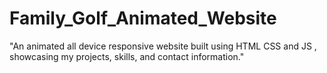 # Family_Golf_Animated_Website
"An animated all device responsive website built using HTML CSS and JS , showcasing my projects, skills, and contact information."
